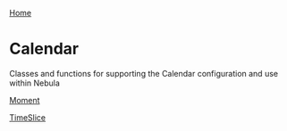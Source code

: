 [Home](../nebula_core.md)

# Calendar

Classes and functions for supporting the Calendar configuration and use within Nebula 

[Moment](./moments_module.md)

[TimeSlice](./timeslice.md)
